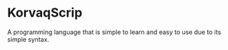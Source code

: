 # KorvaqScrip
A programming language that is simple to learn and easy to use due to its simple syntax.
